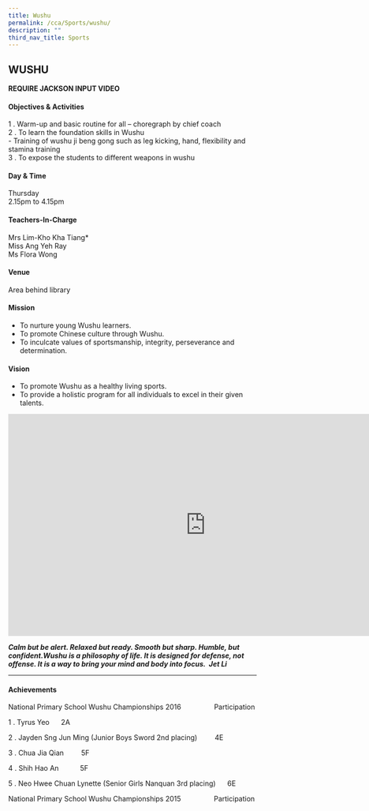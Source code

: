 ```yaml
---
title: Wushu
permalink: /cca/Sports/wushu/
description: ""
third_nav_title: Sports
---
```

## WUSHU

**REQUIRE JACKSON INPUT VIDEO**

#### Objectives &amp; Activities

1 \.  Warm-up and basic routine for all – choregraph by chief coach<br>
2 \.  To learn the foundation skills in Wushu  <br>
    - Training of wushu ji beng gong such as leg kicking, hand, flexibility and stamina training<br>
3 \.  To expose the students to different weapons in wushu

#### Day &amp; Time

Thursday<br>
2.15pm to 4.15pm

#### Teachers-In-Charge

Mrs Lim-Kho Kha Tiang\* <br>
Miss Ang Yeh Ray <br>
Ms Flora Wong

#### Venue

Area behind library

#### Mission

*   To nurture young Wushu learners.
*   To promote Chinese culture through Wushu.
*   To inculcate values of sportsmanship, integrity, perseverance and determination.

#### Vision

*   To promote Wushu as a healthy living sports.
*   To provide a holistic program for all individuals to excel in their given talents.

<iframe allowfullscreen="true" height="450" width="800" frameborder="0" src="https://docs.google.com/presentation/d/e/2PACX-1vQcYSdwimvV79w6mrWXyIOPJxHXYAEDBTKahR2rP5_IzhNbncC1XT3SxsyalCkG1MaT9U3F3yy6T540/embed?start=false&amp;loop=false&amp;delayms=3000"></iframe>

**_Calm but be alert. Relaxed but ready. Smooth but sharp. Humble, but confident.Wushu is a philosophy of life. It is designed for defense, not offense. It is a way to bring your mind and body into focus.&nbsp;&nbsp;Jet Li_**

---

#### Achievements

National Primary School Wushu Championships 2016                 Participation

1 \. Tyrus Yeo      2A

2 \. Jayden Sng Jun Ming (Junior Boys Sword 2nd placing)         4E

3 \. Chua Jia Qian         5F

4 \. Shih Hao An           5F

5 \. Neo Hwee Chuan Lynette (Senior Girls Nanquan 3rd placing)      6E

National Primary School Wushu Championships 2015                 Participation